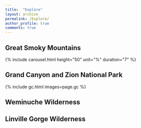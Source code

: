 ```yaml
---
title:  "Explore"
layout: archive
permalink: /Explore/
author_profile: true
comments: true
---
```


## Great Smoky Mountains
  {% include carousel.html height="50" unit="%" duration="7" %}
  
## Grand Canyon and Zion National Park
  {% include gc.html images=page.gc %}

## Weminuche Wilderness

## Linville Gorge Wilderness

